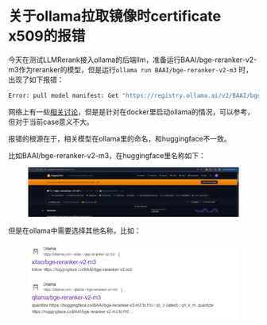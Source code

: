 # 关于ollama拉取镜像时certificate x509的报错

今天在测试LLMRerank接入ollama的后端llm，准备运行BAAI/bge-reranker-v2-m3作为reranker的模型，但是运行`ollama run BAAI/bge-reranker-v2-m3` 时，出现了如下报错：

```bash
Error: pull model manifest: Get "https://registry.ollama.ai/v2/BAAI/bge-reranker-v2-m3/manifests/latest": tls: failed to verify certificate: x509: certificate signed by unknown authority
```

网络上有一些[相关讨论](https://github.com/ollama/ollama/issues/823)，但是是针对在docker里启动ollama的情况，可以参考，但对于当前case意义不大。

报错的根源在于，相关模型在ollama里的命名，和huggingface不一致。

比如BAAI/bge-reranker-v2-m3，在huggingface里名称如下：

<figure><img src=".gitbook/assets/image (20).png" alt=""><figcaption></figcaption></figure>

但是在ollama中需要选择其他名称，比如：

<figure><img src=".gitbook/assets/image (21).png" alt=""><figcaption></figcaption></figure>
